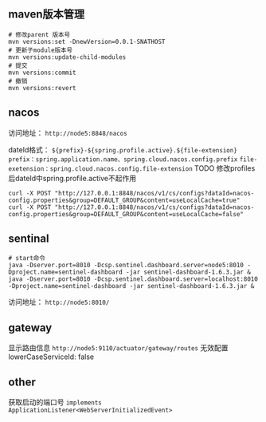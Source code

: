 
## maven版本管理
```shell
# 修改parent 版本号
mvn versions:set -DnewVersion=0.0.1-SNATHOST
# 更新子module版本号
mvn versions:update-child-modules
# 提交
mvn versions:commit
# 撤销
mvn versions:revert
```

## nacos
访问地址：
`http://node5:8848/nacos`

dateId格式：
`${prefix}-${spring.profile.active}.${file-extension}`
`prefix：spring.application.name、spring.cloud.nacos.config.prefix`
`file-exetension：spring.cloud.nacos.config.file-extension`
TODO 修改profiles后dateId中spring.profile.active不起作用

```shell
curl -X POST "http://127.0.0.1:8848/nacos/v1/cs/configs?dataId=nacos-config.properties&group=DEFAULT_GROUP&content=useLocalCache=true"
curl -X POST "http://127.0.0.1:8848/nacos/v1/cs/configs?dataId=nacos-config.properties&group=DEFAULT_GROUP&content=useLocalCache=false"
```

## sentinal
```shell
# start命令
java -Dserver.port=8010 -Dcsp.sentinel.dashboard.server=node5:8010 -Dproject.name=sentinel-dashboard -jar sentinel-dashboard-1.6.3.jar &
java -Dserver.port=8010 -Dcsp.sentinel.dashboard.server=localhost:8010 -Dproject.name=sentinel-dashboard -jar sentinel-dashboard-1.6.3.jar &
```
访问地址：
`http://node5:8010/`

## gateway
显示路由信息
`http://node5:9110/actuator/gateway/routes`
无效配置
lowerCaseServiceId: false

## other
获取启动的端口号 `implements ApplicationListener<WebServerInitializedEvent>`
